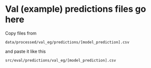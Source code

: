 # Val (example) predictions files go here

Copy files from

```
data/processed/val_eg/predictions/[model_prediction].csv
```

and paste it like this

```
src/eval/predictions/val_eg/[model_prediction].csv
```